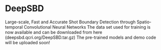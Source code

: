 # DeepSBD
Large-scale, Fast and Accurate Shot Boundary Detection through Spatio-temporal Convolutional Neural Networks
The data set used for training is now available and can be downloaded from here (deepsbd.qcri.org/DeepSBD.tar.gz)
The pre-trained models and demo code will be uploaded soon!
